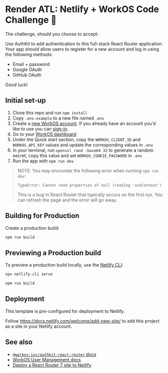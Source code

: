 # Render ATL: Netlify + WorkOS Code Challenge 🚀

The challenge, should you choose to accept:

Use AuthKit to add authentication to this full-stack React Router application. Your app should allow users to register for a new account and log in using the following methods:

- Email + password
- Google OAuth
- GitHub OAuth

Good luck!

## Initial set-up

1. Clone this repo and run `npm install`
2. Copy `.env.example` to a new file named `.env`
3. Create a [new WorkOS account](https://signin.workos.com/sign-up). If you already have an account you'd like to use you can [sign-in](https://signin.workos.com).
4. Go to your [WorkOS dashboard](https://dashboard.workos.com/)
5. Under the Quick start section, copy the `WORKOS_CLIENT_ID` and `WORKOS_API_KEY` values and update the corresponding values in `.env`
6. In your terminal, run `openssl rand -base64 32` to generate a random secret; copy this value and set `WORKOS_COOKIE_PASSWORD` in `.env`
7. Run the app with `npm run dev`

> NOTE: You may encounter the following error when running `npm run dev`:
>
> ```
> TypeError: Cannot read properties of null (reading 'useContext')
> ```
>
> This is a bug in React Router that typically occurs on the first run. You can
> refresh the page and the error will go away.

## Building for Production

Create a production build:

```bash
npm run build
```

## Previewing a Production build

To preview a production build locally, use the [Netlify CLI](https://cli.netlify.com):

```bash
npx netlify-cli serve
```

```bash
npm run build
```

## Deployment

This template is pre-configured for deployment to Netlify.

Follow <https://docs.netlify.com/welcome/add-new-site/> to add this project as a site
in your Netlify account.

## See also

- [`@workos-inc/authkit-react-router` docs](https://www.npmjs.com/package/@workos-inc/authkit-react-router)
- [WorkOS User Management docs](https://workos.com/docs/user-management/overview)
- [Deploy a React Router 7 site to Netlify](https://developers.netlify.com/guides/how-to-deploy-a-react-router-7-site-to-netlify/)
